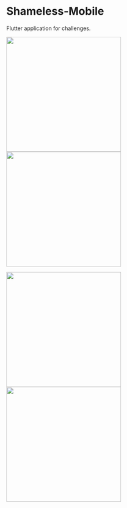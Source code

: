 # Shameless-Mobile

Flutter application for challenges.

<img src="https://user-images.githubusercontent.com/61890185/177557034-cf788709-f056-4486-a3e9-2bf16e327626.jpeg" width="300" /> <img src="https://user-images.githubusercontent.com/61890185/177557042-ab7ed9ba-26f4-4b01-a9d3-c5d806688c1c.jpeg" width="300" />

<img src="https://user-images.githubusercontent.com/61890185/177557043-459991e8-6637-4f50-8d2e-52590cd8cc8e.jpeg" width="300" /> <img src="https://user-images.githubusercontent.com/61890185/177557045-2cb1e772-9064-4796-ae51-30d44431a392.jpeg" width="300" />
